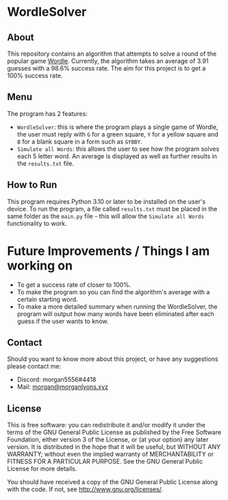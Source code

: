 # WordleSolver

## About

This repository contains an algorithm that attempts to solve a round of the popular game [Wordle](https://www.nytimes.com/games/wordle/index.html). Currently, the algorithm takes an average of 3.91 guesses with a 98.6% success rate. The aim for this project is to get a 100% success rate.

## Menu

The program has 2 features:
- `WordleSolver`: this is where the program plays a single game of Wordle, the user must reply with `G` for a green square, `Y` for a yellow square and `B` for a blank square in a form such as `GYBBY`.
- `Simulate all Words`: this allows the user to see how the program solves each 5 letter word. An average is displayed as well as further results in the `results.txt` file.

## How to Run

This program requires Python 3.10 or later to be installed on the user's device. To run the program, a file called `results.txt` must be placed in the same folder as the `main.py` file - this will allow the `Simulate all Words` functionality to work.

# Future Improvements / Things I am working on

- To get a success rate of closer to 100%.
- To make the program so you can find the algorithm's average with a certain starting word.
- To make a more detailed summary when running the WordleSolver, the program will output how many words have been eliminated after each guess if the user wants to know.

## Contact 

Should you want to know more about this project, or have any suggestions please contact me:
- Discord: morgan5556#4418
- Mail: morgan@morganlyons.xyz

## License

This is free software: you can redistribute it and/or modify it under the terms
of the GNU General Public License as published by the Free Software Foundation,
either version 3 of the License, or (at your option) any later version. It is
distributed in the hope that it will be useful, but WITHOUT ANY WARRANTY;
without even the implied warranty of MERCHANTABILITY or FITNESS FOR A
PARTICULAR PURPOSE.  See the GNU General Public License for more details.

You should have received a copy of the GNU General Public License along with
the code.  If not, see http://www.gnu.org/licenses/.